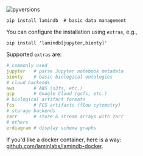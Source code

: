 ![pyversions](https://img.shields.io/pypi/pyversions/lamindb)

```shell
pip install lamindb  # basic data management
```

You can configure the installation using `extras`, e.g.,

```shell
pip install 'lamindb[jupyter,bionty]'
```

Supported `extras` are:

```yaml
# commonly used
jupyter   # parse Jupyter notebook metadata
bionty    # basic biological ontologies
# cloud backends
aws       # AWS (s3fs, etc.)
gcp       # Google Cloud (gcfs, etc.)
# biological artifact formats
fcs       # FCS artifacts (flow cytometry)
# storage backends
zarr      # store & stream arrays with zarr
# others
erdiagram # display schema graphs
```

If you'd like a docker container, here is a way: [github.com/laminlabs/lamindb-docker](https://github.com/laminlabs/lamindb-docker).
